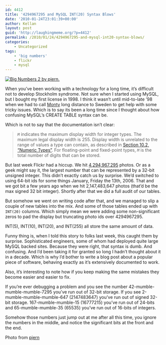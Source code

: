 ```yaml
---
id: 4412
title: '4294967295 and MySQL INT(20) Syntax Blows'
date: '2010-01-24T23:01:39+00:00'
author: Kellan
layout: post
guid: 'http://laughingmeme.org/?p=4412'
permalink: /2010/01/24/4294967295-and-mysql-int20-syntax-blows/
categories:
    - Uncategorized
tags:
    - 'big numbers'
    - flickr
    - mysql
---
```


[![Big Numbers 2 by pjern.](http://farm2.static.flickr.com/1156/1339311643_3acb54e40a.jpg)](http://www.flickr.com/photos/pjern/1339311643/)

When you’ve been working with a technology for a long time, it’s difficult not to develop Stockholm syndrome. Not sure when I started using MySQL, but I bought my first license in 1998. I think it wasn’t until mid-to-late ’98 when we had to call [Monty](http://monty-says.blogspot.com/) long distance to Sweden to get help with some tricky issues. Which is to say its been a long time since I thought about how confusing MySQL’s CREATE TABLE syntax can be.

Which is not to say that the documentation isn’t clear:

> *`M`* indicates the maximum display width for integer types. The maximum legal display width is 255. Display width is unrelated to the range of values a type can contain, as described in [Section 10.2, “Numeric Types”](http://dev.mysql.com/doc/refman/5.0/en/numeric-types.html "10.2. Numeric Types"). For floating-point and fixed-point types, *`M`* is the total number of digits that can be stored.

But last week Flickr had a hiccup. We hit [4,294,967,295](http://www.flickr.com/photos/oming91745/4294967295/) photos. Or as a geek might say it, the largest number that can be represented by a 32-bit unsigned integer. This didn’t exactly catch us by surprise. We’d switched to using 64-bit ids for some things January, Friday the 13th, 2006. That and we got bit a few years ago when we hit 2,147,483,647 photos (that’d be the max signed 32 bit integer). Shortly after that we did a full audit of our tables.

But somehow we went on writing code after that, and we managed to slip a couple of new tables into the mix. And some of those tables ended up with `INT(20)` columns. Which simply mean we were adding some non-significant zeros to pad the display but truncating photo ids over 4294967295.

INT(5), INT(10), INT(20), and INT(255) all store the same amount of data.

Funny thing is, when I told this story to folks last week, this caught them by surprise. Sophisticated engineers, some of whom had deployed quite large MySQL backed sites. Because they were right, that syntax is dumb. And confusing. And I’d been taking it for granted so long I hadn’t thought about it in a decade. Which is why I’d bother to write a blog post about a popular piece of software, behaving exactly as it’s extensively documented to work.

Also, it’s interesting to note how if you keep making the same mistakes they become easier and easier to fix.

If you’re ever debugging a problem and you see the number 42-mumble-mumble-mumble-7295 you’ve run out of 32-bit storage. If you see 2-mumble-mumble-mumble-647 (2147483647) you’ve run out of signed 32-bit storage. 167-mumble-mumble-15 (16777215) you’ve run out of 24-bits and 65-mumble-mumble-35 (65535) you’ve run out of 16-bits of integers.

Somehow those numbers just jump out at me after all this time, you ignore the numbers in the middle, and notice the significant bits at the front and the end.

Photo from [pjern](http://www.flickr.com/photos/pjern/)